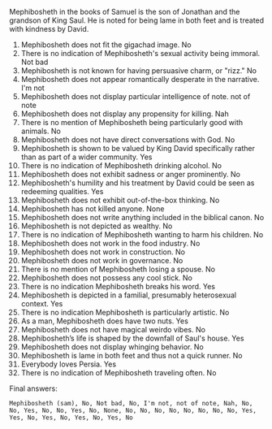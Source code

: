 Mephibosheth in the books of Samuel is the son of Jonathan and the grandson of King Saul. He is noted for being lame in both feet and is treated with kindness by David.

1. Mephibosheth does not fit the gigachad image. No
2. There is no indication of Mephibosheth's sexual activity being immoral. Not bad
3. Mephibosheth is not known for having persuasive charm, or "rizz." No
4. Mephibosheth does not appear romantically desperate in the narrative. I'm not
5. Mephibosheth does not display particular intelligence of note. not of note
6. Mephibosheth does not display any propensity for killing. Nah
7. There is no mention of Mephibosheth being particularly good with animals. No
8. Mephibosheth does not have direct conversations with God. No
9. Mephibosheth is shown to be valued by King David specifically rather than as part of a wider community. Yes
10. There is no indication of Mephibosheth drinking alcohol. No
11. Mephibosheth does not exhibit sadness or anger prominently. No
12. Mephibosheth's humility and his treatment by David could be seen as redeeming qualities. Yes
13. Mephibosheth does not exhibit out-of-the-box thinking. No
14. Mephibosheth has not killed anyone. None
15. Mephibosheth does not write anything included in the biblical canon. No
16. Mephibosheth is not depicted as wealthy. No
17. There is no indication of Mephibosheth wanting to harm his children. No
18. Mephibosheth does not work in the food industry. No
19. Mephibosheth does not work in construction. No
20. Mephibosheth does not work in governance. No
21. There is no mention of Mephibosheth losing a spouse. No
22. Mephibosheth does not possess any cool stick. No
23. There is no indication Mephibosheth breaks his word. Yes
24. Mephibosheth is depicted in a familial, presumably heterosexual context. Yes
25. There is no indication Mephibosheth is particularly artistic. No
26. As a man, Mephibosheth does have two nuts. Yes
27. Mephibosheth does not have magical weirdo vibes. No
28. Mephibosheth’s life is shaped by the downfall of Saul's house. Yes
29. Mephibosheth does not display whinging behavior. No
30. Mephibosheth is lame in both feet and thus not a quick runner. No
31. Everybody loves Persia. Yes
32. There is no indication of Mephibosheth traveling often. No

Final answers:

```Mephibosheth (sam), No, Not bad, No, I'm not, not of note, Nah, No, No, Yes, No, No, Yes, No, None, No, No, No, No, No, No, No, No, Yes, Yes, No, Yes, No, Yes, No, Yes, No```